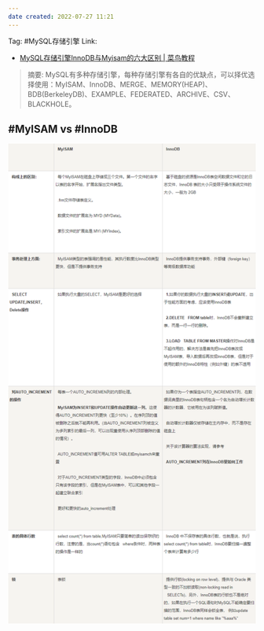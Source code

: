 ```yaml
---
date created: 2022-07-27 11:21
---
```


Tag: #MySQL存储引擎
Link:

- [MySQL存储引擎InnoDB与Myisam的六大区别 | 菜鸟教程](https://www.runoob.com/w3cnote/mysql-different-nnodb-myisam.html)

> 摘要: MySQL有多种存储引擎，每种存储引擎有各自的优缺点，可以择优选择使用：MyISAM、InnoDB、MERGE、MEMORY(HEAP)、BDB(BerkeleyDB)、EXAMPLE、FEDERATED、ARCHIVE、CSV、BLACKHOLE。

## #MyISAM vs #InnoDB 
![](https://raw.githubusercontent.com/ParadiseWitch/Images/master/img/InnoDB%20vs%20Myisam.png)

